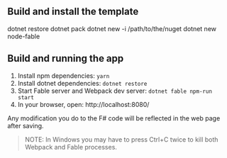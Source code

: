 ## Build and install the template

dotnet restore 
dotnet pack
dotnet new -i /path/to/the/nuget
dotnet new node-fable

## Build and running the app

1. Install npm dependencies: `yarn`
2. Install dotnet dependencies: `dotnet restore`
3. Start Fable server and Webpack dev server: `dotnet fable npm-run start`
4. In your browser, open: http://localhost:8080/

Any modification you do to the F# code will be reflected in the web page after saving.

> NOTE: In Windows you may have to press Ctrl+C twice to kill both Webpack and Fable processes.